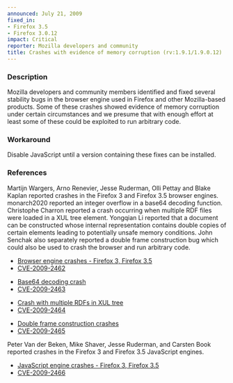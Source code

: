 ```yaml
---
announced: July 21, 2009
fixed_in:
- Firefox 3.5
- Firefox 3.0.12
impact: Critical
reporter: Mozilla developers and community
title: Crashes with evidence of memory corruption (rv:1.9.1/1.9.0.12)
---
```


<h3>Description</h3>

<p>Mozilla developers and community members identified and fixed
several stability bugs in the browser engine used in Firefox and other
Mozilla-based products. Some of these crashes showed evidence of
memory corruption under certain circumstances and we presume that with
enough effort at least some of these could be exploited to run
arbitrary code.</p>

<h3>Workaround</h3>

<p>Disable JavaScript until a version containing these fixes can be
installed.</p>

<h3>References</h3>

<p>Martijn Wargers, Arno Renevier, Jesse Ruderman, Olli Pettay and
Blake Kaplan reported crashes in the Firefox 3 and Firefox 3.5 browser
engines.  monarch2020 reported an integer overflow in a base64
decoding function.  Christophe Charron reported a crash occurring when
multiple RDF files were loaded in a XUL tree element.  Yongqian Li
reported that a document can be constructed whose internal
representation contains double copies of certain elements leading to
potentially unsafe memory conditions.  John Senchak also separately
reported a double frame construction bug which could also be used to
crash the browser and run arbitrary code.</p>
<ul>
  <li><a href="https://bugzilla.mozilla.org/buglist.cgi?bug_id=461861,413085,466763,472950,463350,442227,472668,468211,491134,445177">Browser
  engine crashes - Firefox 3, Firefox 3.5</a></li>
  <li><a class="ex-ref" href="http://cve.mitre.org/cgi-bin/cvename.cgi?name=CVE-2009-2462">CVE-2009-2462</a></li>
</ul>
<ul>
  <li><a href="https://bugzilla.mozilla.org/show_bug.cgi?id=492779">Base64
  decoding crash</a></li>
  <li><a class="ex-ref" href="http://cve.mitre.org/cgi-bin/cvename.cgi?name=CVE-2009-2463">CVE-2009-2463</a></li>
</ul>
<ul>
  <li><a href="https://bugzilla.mozilla.org/show_bug.cgi?id=441785">Crash
  with multiple RDFs in XUL tree</a></li>
  <li><a class="ex-ref" href="http://cve.mitre.org/cgi-bin/cvename.cgi?name=CVE-2009-2464">CVE-2009-2464</a></li>
</ul>
<ul>
  <li><a href="https://bugzilla.mozilla.org/buglist.cgi?bug_id=489050,482578">Double frame construction crashes</a></li>
  <li><a class="ex-ref" href="http://cve.mitre.org/cgi-bin/cvename.cgi?name=CVE-2009-2465">CVE-2009-2465</a></li>
</ul>

<p>Peter Van der Beken, Mike Shaver, Jesse Ruderman, and
Carsten Book reported crashes in the Firefox 3 and Firefox 3.5
JavaScript engines.</p>
<ul>
  <li><a href="https://bugzilla.mozilla.org/buglist.cgi?bug_id=493281,454704,465980,494445">JavaScript
  engine crashes - Firefox 3, Firefox 3.5</a></li>
  <li><a class="ex-ref" href="http://cve.mitre.org/cgi-bin/cvename.cgi?name=CVE-2009-2466">CVE-2009-2466</a></li>
</ul>




